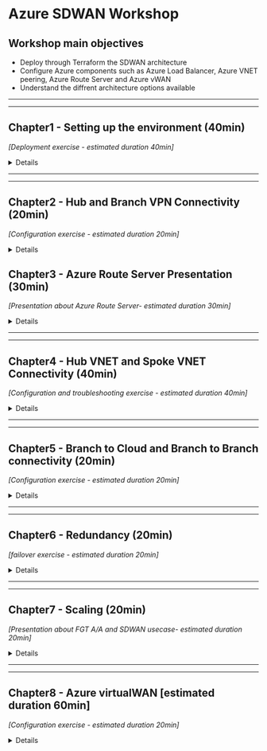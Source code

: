 # Azure SDWAN Workshop

## Workshop main objectives
* Deploy through Terraform the SDWAN architecture
* Configure Azure components such as Azure Load Balancer, Azure VNET peering, Azure Route Server and Azure vWAN
* Understand the diffrent architecture options available

***
***
## Chapter1 - Setting up the environment (40min)
_[Deployment exercise - estimated duration 40min]_

<details>

### Task 1 - Setup your AzureCloud Shell 
* Login to Azure Cloud Portal https://portal.azure.com/ with the login/password that has been provided to you

    ![cloudshell1](images/cloudshell-01.jpg)
    ![cloudshell2](images/cloudshell-02.jpg)

* Click on Cloud Shell icon on the Top Right side of the portal
* Select Bash

    ![cloudshell4](images/cloudshell-04.jpg)
    ![cloudshell5](images/cloudshell-05.jpg)

* Click on **show advanced settings**

    ![cloudshell6](images/cloudshell-06.jpg)

* Select **your own resource group** , use the the storage account available in that Resource Group, use the existing File Share **cloudshell**  (type cloudshell)

    ![cloudshell7](images/cloudshell-07.jpg)
                  
* You should now have access to Azure Cloud Shell console

    ![cloudshell8](images/cloudshell-08.jpg)   
### Task 2 - Run the Terraform Code
* Clone the Github repo `git clone https://github.com/FortinetSecDevOps/se-conf-sdwan-workshop.git`

    ![gitclone](images/git-clone.jpg)

* Move to the azure folder `cd ./se-conf-sdwan-workshop/azure/`
* Customize your project name and the User name, based on the user id that was assigned to you
  
  `vi terraform.tfvars`

    ![vi](images/vi.jpg)
    ![rgcustom](images/rg-customname.jpg)

* Run `Terraform init`
* Run `Terraform plan`
* Run `Terraform apply` and then answer `yes`

* At the end of this step you should have the following architecture
    ![global-step1](images/SDWAN_Workshop_global1.jpg)

### Task 3 - Verifications
* Using the Terraform output verify that you have Web and SSH access to the FortiGates
    ![output](images/output.jpg)

* Connect to the Branch sites FortiGates and check the VPN status. If they are down try to bring them UP


### Task 4 - QUIZ
* FortiGates in the Hub do not have public IP attached to them, how are we able to access the Web UI then?
* Why the VPN are still down ?

</details>

***
***
## Chapter2 - Hub and Branch VPN Connectivity (20min)
_[Configuration exercise - estimated duration 20min]_

<details>

### Task 1 - Add the FortiGates to the Hub Load Balancer Backend Pool
* Go to the Hub External Load Balancer **sdwan-student01-workshop-hub1-elb1**
* Click on Backend pools
* Add FortiGate1 and FortiGate2 **port1 interfaces** and then click on Save

    ![hub-lb-backend](images/externallbbackend.jpg)

### Task 2 - Create load balancing rules for IPSEC VPN Traffic
* Click on the Hub external Load balance and go to Load balancing rules
* Create Load balacing rules for UDP 500 and UDP 4500

    ![hub-lb-rule1](images/externallbrule1.jpg)
    ![hub-lb-rule2](images/externallbrule2.jpg)

        
### Task 3 - Verifications
* Verify that the FortiGate are responding to Azure Load Balancer Health Checks: click on the Hub external Load balance and then go to Insights

    ![hub-lb-insights](images/externallbinsights.jpg)

* Verify that the VPN to the Hub are UP  (please reboot the Branch FortiGate once if the VPN does not come up)

    ![vpn](images/vpnup.jpg)

* Verify that the BGP peering with the hub is UP and that the Branch FortiGate learn the Hub and other Branches CIDRs

* At the end of this step you should have the following architecture
    ![global-step2](images/SDWAN_Workshop_global2.jpg)

### Task 4 - Traffic generation

### Task 4 - QUIZ
* Why one FortiGate is depicted as unhealthy by Azure LB ?
* Why to access the FortiGates we used NAT rules, and for IPSEC VPN traffic we used Load balancing rules?
* Do FortiGates in the Branches learn Spoke11 and Spoke12 CIDRs?


</details>

## Chapter3 - Azure Route Server Presentation (30min)
_[Presentation about Azure Route Server- estimated duration 30min]_

<details>

</details>

***
***
## Chapter4 - Hub VNET and Spoke VNET Connectivity (40min)
_[Configuration and troubleshooting exercise - estimated duration 40min]_

<details>

### Task 1 - Create the VNET peering
* Create a VNET peering between the Spoke11 VNET and the Hub VNET. Go to the Spoke VNET, studentxx-workshop-sdwan-spoke11 and then click on Peerings. (Please replace StudentXX with your own Student ID)
* Repeat the above between Spoke12 VNET and the Hub VNET

    ![vnetpeering1](images/spoke11-to-Hub-peering.jpg)

* Check now that the Branch FortiGate learn the Spoke11 VNET and Spoke12 VNET CIDRs

### Task 2 - Check Azure route server configuration and learned routes
* Go to Azure Route Server. Click on your Azure Route Server studentxx-workshop-sdwan-RouteServer. (Please replace StudentXX with your own Student ID)
* Click on Peers on the left side of the menu
* List the routes leanred by Azure Route Server. Run the command below from your Azure Cloud Shell

```
student='student01'

az network routeserver peering list-learned-routes -g $student-workshop-sdwan --routeserver $student-workshop-sdwan-RouteServer --name sdwan-fgt1

az network routeserver peering list-learned-routes -g $student-workshop-sdwan --routeserver $student-workshop-sdwan-RouteServer --name sdwan-fgt2

```


### Task 3 - Create a Dynamic SDN object [troubleshooting required]
* Is your Hub FortiGate able to see the Dynamic filters ?
    * **Trouleshoot and Make the required changes to allow the FortiGate to retrieve the SDN filters.**
    * Hints:
        =
        * FGT Branch3 is able to retrieve the filters, why that is not the case for the FortiGates Behind Load Balancers.
        * FGT Branch3 is standalone, all other FortiGates are in A-P HA, how does that affect traffic to retrieve SDN filters?

* On the Hub FortiGate, create a dynamic object that resolves to the Spoke VNETs VMs
* On the Hub FortiGate, use the object created above on policy3 to restrict traffic coming from the Branches

    ![policy3](images/policy3.jpg)

### Task 4 - Traffic generation
* Generate Traffic from Branch1 Primary FortiGate:  
    1. Connect to the Branch1 Primary FortiGate
    2. Configure ping-options to initiate traffic from FortiGate's private nic. 
    3. Initiate a ping to Spoke11 and Spoke12 Linux VM (10.11.1.4 and 10.12.1.4)

    ![traffic2](images/traffic2.jpg)

    ![traffic1](images/traffic1.jpg)

* Generate Traffic from Branch1 Linux VM:  
    1. Enable serial console access on Branch1 Linux VM
        * Click on the VM studentXX-sdwan-workshop-br1lnx1
        * Go to Boot diagnostics -> Settings ->  Select **Enable with custom storage account**
        * From the dropdown list, select the storage account that is assigned to you

            ![console1](images/ssh-br-lnx-console1.jpg)
            ![console2](images/ssh-br-lnx-console2.jpg)
    
    2. Go to the VM Serial Console
        ![console3](images/ssh-br-lnx-console3.jpg)

    3. Initiate a ping to Spoke11 and Spoke12 Linux VMs 
    ```
     ping 10.11.1.4
     ping 10.12.1.4 
     
    ```
    ![traffic3](images/traffic3.jpg)

    4. Does it work ?

* At the end of this step  you should have the following architecture

    ![global-step3](images/SDWAN_Workshop_global3.jpg)

### Task 5 - QUIZ
* What was missing to allow the FortiGates to retreive SDN connector filters
* Why the FortiGate is able to retrieve the SDN connector filters of its own resource group Only?
* Why the Branch FortiGate itself able to reach the remote spoke VNET VM (10.11.1.4 and 10.12.1.4) but the Linux VM behind the Branch FortiGate is not ?
* FortiGate at the Branch1 and Branch2 are both behind Azure Load Balancer (behind NAT). Branch1 to Branch2 traffic will succesfully establish an ADVPN shortcut?

</details>

***
***
## Chapter5 - Branch to Cloud and Branch to Branch connectivity (20min)
_[Configuration exercise - estimated duration 20min]_

<details>

### Branch to Cloud

#### Task 1 - Create a route in the UDR
* Click on the Branch1 private route table (studentxx-sdwan-workshop-branch1_rt)
* Add a default route that points to the **Internal Load balancer listener** 
* **Repeat the previous step to Branch2 and Branch3 Route Tables (please use the correct ip as the next hop ie the correct Internal Load balancer listener ip)**

    ![udr](images/defaultroutebranch1.jpg)

#### Task 2 - Generate traffic to the Hub
* Connect to the Branch1 Linux Host via the serial console
* Generate traffic to Hub
    ```
     ping 10.11.1.4
     ping 10.12.1.4 
     
    ```
* Does it work now ?

#### Task 3 - Check effective routes
* Go to your resource group and click on Spoke11 Linux VM
* Click on Networking in the Navigation Menu
    ![effectiveroutes1](images/effectiveroutes-lnx-1.jpg)

* Click on the VM nic
    ![effectiveroutes2](images/effectiveroutes-lnx-2.jpg)

* Click on **Effective routes**
    ![effectiveroutes3](images/effectiveroutes-lnx-3.jpg)

* Check that Azure Route Server has injected the Branch sites CIDRs learnt from the FGT

* Go to your resource group and click on the Hub FGT VM
* Click on Networking in the Navigation Menu
    ![effectiveroutes4](images/effectiveroutes-lnx-4.jpg)

* Click on the VM port2 nic
    ![effectiveroutes5](images/effectiveroutes-lnx-5.jpg)

* Click on **Effective routes**
    ![effectiveroutes6](images/effectiveroutes-lnx-6.jpg)

* Has Azure Route Server injected the Branch sites CIDRs learnt from the FGT?  Why ?


### Branch to Branch
#### Task 4 - Generate traffic between Branches
* Connect to the Branch1 Linux Host via the serial console
* Generate traffic to Branch2 Linux Host
   ```
     ping 172.17.5.4
     
    ```
* Check if an ADVPN shortcut has been created

### Task 5 - QUIZ
* Why Azure Route Server (ARS) has injected the Branch sites CIDRs to the Spoke VNET protected subnet but not the FortiGate private subnet?

* The Branch external Load balancer has two front end public ip. How do we ensure that traffic egressing Branch1 on port1 (isp1)  has always the same public ip applied? Same for traffic egressing Branch1 on port3 (isp2)


</details>

***
***
## Chapter6 - Redundancy (20min)
_[failover exercise - estimated duration 20min]_

<details>

### Task 1 - Generate ICMP traffic
* Access the serial console by clicking on the VM studentXX-sdwan-workshop-br1lnx1 and then Serial Console
* Ping a resource in the Hub as well as in a remote branch site `ping 10.11.1.4`
### Task 2 - Initiate a failover
* Connect to the Branch1 Primary FortiGate . Initiate a failover by rebooting the primary FortiGate
* Monitor the number of **lost Pings** and the **failover time**
* How long did it take ?
* Have the VPNs to the Hub been renegotiated upon failover or maintained ?

    ![failover](images/defaultroutebranch1.jpg)

### Task 3 - Generate TCP traffic
* Ensure that both units of Branch1 FGT in the cluster is up and running
* Access the serial console of Branch1 Linux VM by clicking on the VM studentXX-sdwan-workshop-br1lnx1 and then click on Serial Console
* Generate an SSH session to the Hub Linux VM 

   ```
   ssh studentxx@10.11.1.4
   
   ```
* From Hub Linux VM SSH session generate a continous stream of connections to track the failover event 
   
   ```
   while true; date; do curl -I -sw '%{http_code}'  https://www.lemonde.fr/ ; echo -e "\n================="; sleep 1 ; done

   ```   
* Connect to the Branch1 Primary FortiGate . Initiate a failover by rebooting the primary FortiGate
* Monitor the SSH connexion
* Did you lose the TCP connexion ?
### Task 6 - QUIZ
* How long was your failover time ? 

* Why did we lose the SSH (TCP) session with a "short" failover time ? 

</details>

***
***
## Chapter7 - Scaling (20min)
_[Presentation about FGT A/A and SDWAN usecase- estimated duration 20min]_

<details>

</details>

***
***

## Chapter8 - Azure virtualWAN [estimated duration 60min]
_[Configuration exercise - estimated duration 20min]_

<details>

### Task 1 - Deployment

* Create your vWAN and the vWAN Hub using the CLI command below

* Please replace the student variable with your own Student ID
 

   ``` 
    student='student05'

    az network vwan create --name sdwan-$student-workshop-vwan --resource-group  $student-workshop-sdwan --location eastus --type Standard

    az network vhub create --address-prefix 10.14.0.0/16 --name $student-eastushub --resource-group $student-workshop-sdwan --vwan sdwan-$student-workshop-vwan --location eastus --sku Standard

   ``` 

    ![vwan1](images/vwan1.jpg)


* Navigate to your Resource Group and verify that you see your vWAN
    ![vwan2](images/vwan2.jpg)

* Click on your vWAN and verify that you see the virtual Hub you just deployed

    ![vwan3](images/vwan3.jpg)

* Click on the vWAN Hub and verify that the deployment and routing status complete

    ![vwan4](images/vwan4.jpg)


### Task 2 - Routing and VNET connection Configuration

* Go to your resource Group and then click on the Hub VNET
* Delete the Hub to Spoke VNET peerings (Please delete both Spoke11 and Spoke12 peerings)

    ![peeringdelete.jpg](images/peeringdelete.jpg)

* Create Virtual WAN Route Tables
    * Click on your virtual Hub and then click on Routing
        ![vwan3](images/vwan3.jpg)    
        ![vwan-rtb1](images/vwan-rtb1.jpg)

    * Create a Route Table Called Spoke-VNETS. Keep all other settings unchanged

        ![vwan-rtb2](images/vwan-rtb2.jpg)

    * Repeat the same for FGT vWAN Route Table: FGT-VNET

        ![vwan-rtb3](images/vwan-rtb3.jpg)

* Create Virtual WAN  VNET Connections
    * Go to the vWAN, Click on Virtual Network Connection

        ![vwanconnection1](images/vnetconnection1.jpg)

    * Create a VNET connection for Spoke11, attach it to the Spoke-VNETS Route Table and propagate it to FGT-VNET Route Table[**Please choose your own Resource Group and your own VNET** ]

        ![vwanconnection2](images/vnetconnection2.jpg)

    * Repeat the same for Spoke12

    * Repeat the same for FGT VNET connection, attach it to the FGT-VNET Route Table. 
        * Does it work ?
        * why ?

    * Locate your own Azure Route Server and delete it

        ![findars](images/findars.jpg)
        ![deleteaes](images/deleteaes.jpg)

    * Try now to connect the FGT VNET to the vWAN Hub, attach it to the FGT-VNET Route Table. 
        * Does it work now ?
        * why ?

        ![vwanconnection3](images/vnetconnection3.jpg)
        ![vwanconnection4](images/vnetconnection4.jpg)    

* Configure Spoke-VNETS Routes
    * Go your vWAN Hub, click on Routing and then click on Spoke-VNETS Route Table

        ![vwanhubrouting1](images/vwanhubrouting1.jpg)
        ![vwanhubrouting2](images/vwanhubrouting2.jpg) 

    * Add a default route that points to the FortiGate VNET connection. The next hop ip is the **Primary FGT port2 ip**
        ![vwanhubrouting3](images/vwanhubrouting3.jpg) 

    * Verify that this default route has been propagated to the Spokes VNETs
        * Go to the Spoke11 Linux VM -> Networking -> Click on nic and then click on **Effective Routes**

        ![vwanhubrouting4](images/vwanhubrouting4.jpg)
        ![vwanhubrouting5](images/vwanhubrouting5.jpg)    


* At the end of this step you should have the following architecture 

    ![global4](images/SDWAN_Workshop_global4.jpg)  

### Task 3 - Traffic generation [troubleshooting required]
* Connect to the Branch1 Linux Host via the serial console
* Generate traffic to Hub
    ```
     ping 10.11.1.4
     
    ```
* Does it work ?
* Troubleshoot and make all the required changs to make it work
    * Hints:
        =
        * FGT Branch1 does it learn routes to spokes from the Hub?
        * Make the Hub advertise Spoke11 and Spoke12 CIDRs
            * On the Hub, add Static Routes to Spok11 and Spoke12. **What would be the next hop ?**
            * Add Spoke11 and Spoke12 to the list of networks under BGP configuration

                ![bgp1](images/bgp1.jpg) 

        * Verify that Branches are now receiving Spoke11 and Spoke12 CIDRs. Use the command `get router info routing-table all`

        * Does it work now or not yet ?
            * Take a packet capture on the Hub, Do you see echo-requests arriving?  `diagnose sniffer packet any 'net 10.11.0.0/16' 4 0 a` 

            * Traffic is egressing the Hub FGT on port2, but you don't see any reply?... What is missing?  Check FHT Hub port2 **effective routes**?       

                ![bgp2](images/bgp2.jpg) 

            * Do you see spoke11 and spoke12 CIDRs? Why the vWAN is not propagating them to the Route Table attached to the FGT private subnet ?  Check the Route Table **configuration** settings

### Task 4 - QUIZ
* Why we were not able to attach the Hub FortiGate VNET to vWAN until we deleted Azure Route Server ?

* Why the vWAN was not able to inject Spoke11 and Spoke12 VNETs CIDRs to FortiGate Private UDR?

* In the Spokes-VNET vWAN Route Table, the next-hop is the Primary FortiGate IP. What should we add/ do to handle failover ?

</details>